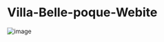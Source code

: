 # Villa-Belle-poque-Webite
![image](https://github.com/user-attachments/assets/85be3132-bddb-4906-9df4-7e220839331c)
